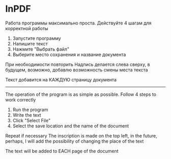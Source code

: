# InPDF
Работа программы максимально проста. Действуйте 4 шагам для корректной работы

1. Запустите программу
2. Напишите текст
3. Нажмите "Выбрать файл"
4. Выберите место сохранения и название документа

При необходимости повторить
Надпись делается слева сверху, в будущем, возможно, добавлю возможность смены места текста

Текст добавится на КАЖДУЮ страницу документа

-------------------------------------------------------------------------------------------------------------------------
The operation of the program is as simple as possible. Follow 4 steps to work correctly

1. Run the program
2. Write the text
3. Click "Select File"
4. Select the save location and the name of the document

Repeat if necessary
The inscription is made on the top left, in the future, perhaps, I will add the possibility of changing the place of the text

The text will be added to EACH page of the document
